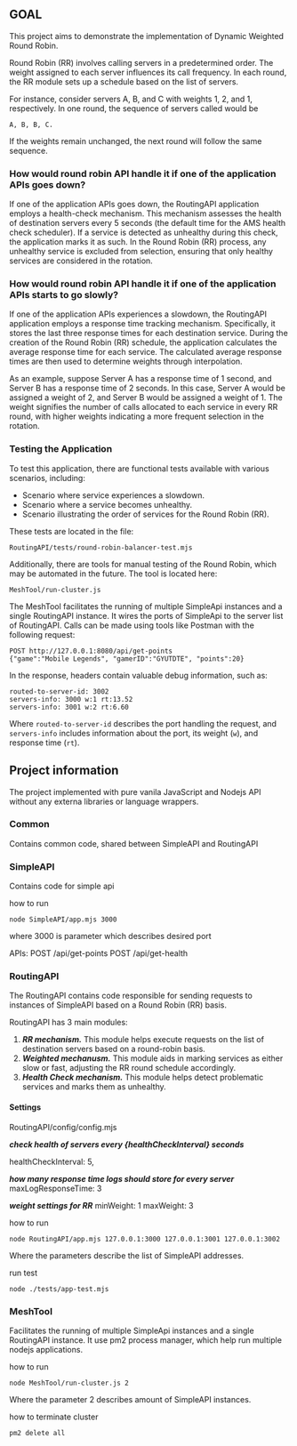## GOAL

This project aims to demonstrate the implementation of Dynamic Weighted Round Robin.

Round Robin (RR) involves calling servers in a predetermined order. 
The weight assigned to each server influences its call frequency. 
In each round, the RR module sets up a schedule based on the list of servers.

For instance, consider servers A, B, and C with weights 1, 2, and 1, respectively. 
In one round, the sequence of servers called would be 
```plaintext
A, B, B, C.
```
If the weights remain unchanged, the next round will follow the same sequence.

### How would round robin API handle it if one of the application APIs goes down?

If one of the application APIs goes down, the RoutingAPI application employs a health-check mechanism. 
This mechanism assesses the health of destination servers every 5 seconds (the default time for the AMS health check scheduler). 
If a service is detected as unhealthy during this check, the application marks it as such. 
In the Round Robin (RR) process, any unhealthy service is excluded from selection, ensuring that only healthy services are considered in the rotation.

### How would round robin API handle it if one of the application APIs starts to go slowly?
If one of the application APIs experiences a slowdown, the RoutingAPI application employs a response time tracking mechanism. 
Specifically, it stores the last three response times for each destination service. 
During the creation of the Round Robin (RR) schedule, the application calculates the average response time for each service. The calculated average response times are then used to determine weights through interpolation.

As an example, suppose Server A has a response time of 1 second, and Server B has a response time of 2 seconds. 
In this case, Server A would be assigned a weight of 2, and Server B would be assigned a weight of 1. 
The weight signifies the number of calls allocated to each service in every RR round, with higher weights indicating a more frequent selection in the rotation.

### Testing the Application

To test this application, there are functional tests available with various scenarios, including:

- Scenario where service experiences a slowdown.
- Scenario where a service becomes unhealthy.
- Scenario illustrating the order of services for the Round Robin (RR).

These tests are located in the file:

`RoutingAPI/tests/round-robin-balancer-test.mjs`

Additionally, there are tools for manual testing of the Round Robin, which may be automated in the future. The tool is located here:

`MeshTool/run-cluster.js`

The MeshTool facilitates the running of multiple SimpleApi instances and a single RoutingAPI instance. It wires the ports of SimpleApi to the server list of RoutingAPI. Calls can be made using tools like Postman with the following request:

```plaintext
POST http://127.0.0.1:8080/api/get-points 
{"game":"Mobile Legends", "gamerID":"GYUTDTE", "points":20}
```

In the response, headers contain valuable debug information, such as:

```plaintext
routed-to-server-id: 3002
servers-info: 3000 w:1 rt:13.52
servers-info: 3001 w:2 rt:6.60
```

Where `routed-to-server-id` describes the port handling the request, and `servers-info` includes information about the port, its weight (`w`), and response time (`rt`).

## Project information

The project implemented with pure vanila JavaScript and Nodejs API without any externa libraries or language wrappers.

### Common
Contains common code, shared between SimpleAPI and RoutingAPI

### SimpleAPI
Contains code for simple api

how to run
```plaintext
node SimpleAPI/app.mjs 3000
```
where 3000 is parameter which describes desired port

APIs:
POST /api/get-points
POST /api/get-health

### RoutingAPI
The RoutingAPI contains code responsible for sending requests to instances of SimpleAPI based on a Round Robin (RR) basis.

RoutingAPI has 3 main modules:
1) ***RR mechanism.*** 
This module helps execute requests on the list of destination servers based on a round-robin basis.
2) ***Weighted mechanusm.*** 
This module aids in marking services as either slow or fast, adjusting the RR round schedule accordingly.
3) ***Health Check mechanism.*** 
This module helps detect problematic services and marks them as unhealthy.

#### Settings
RoutingAPI/config/config.mjs 

  ***check health of servers every {healthCheckInterval} seconds***
  
  healthCheckInterval: 5,

  ***how many response time logs should store for every server***  
  maxLogResponseTime: 3

  ***weight settings for RR***
  minWeight: 1
  maxWeight: 3

how to run
```plaintext
node RoutingAPI/app.mjs 127.0.0.1:3000 127.0.0.1:3001 127.0.0.1:3002
```
Where the parameters describe the list of SimpleAPI addresses.

run test
```plaintext
node ./tests/app-test.mjs
```

### MeshTool
Facilitates the running of multiple SimpleApi instances and a single RoutingAPI instance.
It use pm2 process manager, which help run multiple nodejs applications.

how to run
```plaintext
node MeshTool/run-cluster.js 2
```
Where the parameter 2 describes amount of SimpleAPI instances.

how to terminate cluster
```plaintext
pm2 delete all
```



